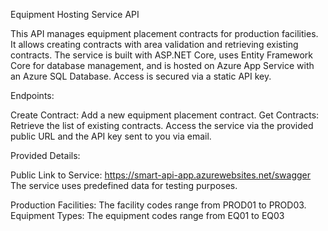 Equipment Hosting Service API

This API manages equipment placement contracts for production facilities. It allows creating contracts with area validation and retrieving existing contracts. The service is built with ASP.NET Core, uses Entity Framework Core for database management, and is hosted on Azure App Service with an Azure SQL Database. Access is secured via a static API key.

Endpoints:

Create Contract: Add a new equipment placement contract. 
Get Contracts: Retrieve the list of existing contracts. 
Access the service via the provided public URL and the API key sent to you via email.

Provided Details:

Public Link to Service: https://smart-api-app.azurewebsites.net/swagger The service uses predefined data for testing purposes.

Production Facilities: The facility codes range from PROD01 to PROD03.
Equipment Types: The equipment codes range from EQ01 to EQ03
